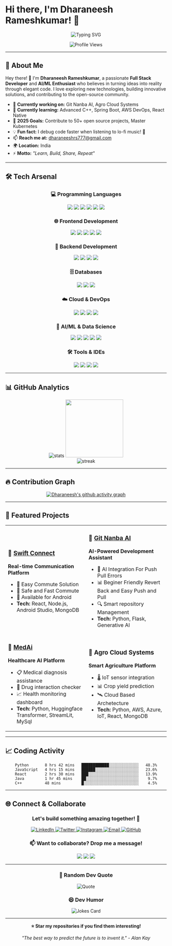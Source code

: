# Hi there, I'm Dharaneesh Rameshkumar! 👋

<div align="center">
  
  ![Typing SVG](https://readme-typing-svg.herokuapp.com?font=Fira+Code&size=30&duration=3000&pause=1000&color=00D9FF&center=true&vCenter=true&width=600&lines=Welcome+to+my+GitHub+Profile!;Full+Stack+Developer;AI%2FML+Enthusiast;Cloud+Technology+Explorer;Always+Learning+New+Things!)

  <img src="https://komarev.com/ghpvc/?username=Dharaneesh20&color=blueviolet&style=flat-square&label=Profile+Views" alt="Profile Views"/>
  
</div>

---

## 🚀 About Me



Hey there! 👋 I'm **Dharaneesh Rameshkumar**, a passionate **Full Stack Developer** and **AI/ML Enthusiast** who believes in turning ideas into reality through elegant code. I love exploring new technologies, building innovative solutions, and contributing to the open-source community.

- 🔭 **Currently working on:** Git Nanba AI, Agro Cloud Systems
- 🌱 **Currently learning:** Advanced C++, Spring Boot, AWS DevOps, React Native
- 🎯 **2025 Goals:** Contribute to 50+ open source projects, Master Kubernetes
- 💡 **Fun fact:** I debug code faster when listening to lo-fi music! 🎵
- 📫 **Reach me at:** dharaneeshrs777@gmail.com
- 🌍 **Location:** India
- ⚡ **Motto:** *"Learn, Build, Share, Repeat"*

---

## 🛠️ Tech Arsenal

<div align="center">

### 💻 Programming Languages
<p>
  <img src="https://img.shields.io/badge/Python-3776AB?style=for-the-badge&logo=python&logoColor=white"/>
  <img src="https://img.shields.io/badge/JavaScript-F7DF1E?style=for-the-badge&logo=javascript&logoColor=black"/>
  <img src="https://img.shields.io/badge/Java-ED8B00?style=for-the-badge&logo=openjdk&logoColor=white"/>
  <img src="https://img.shields.io/badge/C++-00599C?style=for-the-badge&logo=cplusplus&logoColor=white"/>
  <img src="https://img.shields.io/badge/C-00599C?style=for-the-badge&logo=c&logoColor=white"/>
  <img src="https://img.shields.io/badge/TypeScript-007ACC?style=for-the-badge&logo=typescript&logoColor=white"/>
</p>

### 🌐 Frontend Development
<p>
  <img src="https://img.shields.io/badge/React-20232A?style=for-the-badge&logo=react&logoColor=61DAFB"/>
  <img src="https://img.shields.io/badge/HTML5-E34F26?style=for-the-badge&logo=html5&logoColor=white"/>
  <img src="https://img.shields.io/badge/CSS3-1572B6?style=for-the-badge&logo=css3&logoColor=white"/>
  <img src="https://img.shields.io/badge/Tailwind_CSS-38B2AC?style=for-the-badge&logo=tailwind-css&logoColor=white"/>
  <img src="https://img.shields.io/badge/Bootstrap-563D7C?style=for-the-badge&logo=bootstrap&logoColor=white"/>
</p>

### 🔧 Backend Development
<p>
  <img src="https://img.shields.io/badge/Node.js-43853D?style=for-the-badge&logo=node.js&logoColor=white"/>
  <img src="https://img.shields.io/badge/Django-092E20?style=for-the-badge&logo=django&logoColor=white"/>
  <img src="https://img.shields.io/badge/Flask-000000?style=for-the-badge&logo=flask&logoColor=white"/>
  <img src="https://img.shields.io/badge/FastAPI-005571?style=for-the-badge&logo=fastapi"/>
</p>

### 🗄️ Databases
<p>
  <img src="https://img.shields.io/badge/MongoDB-4EA94B?style=for-the-badge&logo=mongodb&logoColor=white"/>
  <img src="https://img.shields.io/badge/MySQL-005C84?style=for-the-badge&logo=mysql&logoColor=white"/>
  <img src="https://img.shields.io/badge/SQLite-07405e?style=for-the-badge&logo=sqlite&logoColor=white"/>
</p>

### ☁️ Cloud & DevOps
<p>
  <img src="https://img.shields.io/badge/AWS-232F3E?style=for-the-badge&logo=amazon-aws&logoColor=white"/>
  <img src="https://img.shields.io/badge/Azure-0089D0?style=for-the-badge&logo=microsoft-azure&logoColor=white"/>
  <img src="https://img.shields.io/badge/Docker-2496ED?style=for-the-badge&logo=docker&logoColor=white"/>
  <img src="https://img.shields.io/badge/Kubernetes-326ce5.svg?&style=for-the-badge&logo=kubernetes&logoColor=white"/>
</p>

### 🤖 AI/ML & Data Science
<p>
  <img src="https://img.shields.io/badge/TensorFlow-FF6F00?style=for-the-badge&logo=tensorflow&logoColor=white"/>
  <img src="https://img.shields.io/badge/PyTorch-EE4C2C?style=for-the-badge&logo=pytorch&logoColor=white"/>
  <img src="https://img.shields.io/badge/scikit--learn-F7931E?style=for-the-badge&logo=scikit-learn&logoColor=white"/>
  <img src="https://img.shields.io/badge/Pandas-150458?style=for-the-badge&logo=pandas&logoColor=white"/>
  <img src="https://img.shields.io/badge/Numpy-013243?style=for-the-badge&logo=numpy&logoColor=white"/>
</p>

### 🛠️ Tools & IDEs
<p>
  <img src="https://img.shields.io/badge/VS_Code-007ACC?style=for-the-badge&logo=visual-studio-code&logoColor=white"/>
  <img src="https://img.shields.io/badge/Git-F05032?style=for-the-badge&logo=git&logoColor=white"/>
  <img src="https://img.shields.io/badge/Android_Studio-3DDC84?style=for-the-badge&logo=android-studio&logoColor=white"/>
  <img src="https://img.shields.io/badge/Postman-FF6C37?style=for-the-badge&logo=postman&logoColor=white"/>
</p>

</div>

---

## 📊 GitHub Analytics

<div align="center">
  <img src="https://github-readme-stats.vercel.app/api?username=Dharaneesh20&show_icons=true&theme=tokyonight" alt="stats"/>
  <img height="180em" src="https://github-readme-stats.vercel.app/api/top-langs/?username=Dharaneesh20&layout=compact&langs_count=8&theme=tokyonight"/>
</div>

<div align="center">
  <img src="https://github-readme-streak-stats.herokuapp.com/?user=Dharaneesh20&theme=tokyonight" alt="streak"/>
</div>



---

## 🔥 Contribution Graph

<div align="center">
  
[![Dharaneesh's github activity graph](https://github-readme-activity-graph.vercel.app/graph?username=Dharaneesh20&theme=react-dark&hide_border=true)](https://github.com/ashutosh00710/github-readme-activity-graph)

</div>

---

## 🎯 Featured Projects

<div align="center">

<table>
<tr>
<td width="50%">

### 🚀 [Swift Connect](https://github.com/Dharaneesh20/Swift_Connect)
**Real-time Communication Platform**
- 💬 Easy Commute Solution
- 🔐 Safe and Fast Commute
- 📱 Available for Android
- **Tech:** React, Node.js, Android Studio, MongoDB

</td>
<td width="50%">

### 🤖 [Git Nanba AI](https://dharaneesh20.github.io/Git-Nanba-AI/)
**AI-Powered Development Assistant**
- 🧠 AI Integration For Push Pull Errors
- 📊 Beginer Friendly Revert Back and Easy Push and Pull
- 🔍 Smart repository Management
- **Tech:** Python, Flask, Generative AI

</td>
</tr>
<tr>
<td width="50%">

### 🏥 [MedAi](https://github.com/Dharaneesh20/MedAi)
**Healthcare AI Platform**
- 📋 Medical diagnosis assistance
- 💊 Drug interaction checker
- 📈 Health monitoring dashboard
- **Tech:** Python, Huggingface Transformer, StreamLit, MySql

</td>
<td width="50%">

### 🌾 Agro Cloud Systems
**Smart Agriculture Platform**
- 🌡️ IoT sensor integration
- 📊 Crop yield prediction
- 🛰️ Cloud Based Archetecture
- **Tech:** Python, AWS, Azure, IoT, React, MongoDB

</td>
</tr>
</table>

</div>

---


## 📈 Coding Activity

<div align="center">
  
<!--START_SECTION:waka-->
```text
Python       8 hrs 42 mins   ████████████░░░░░░░░░░░░░   48.3%
JavaScript   4 hrs 15 mins   ██████░░░░░░░░░░░░░░░░░░░   23.6%
React        2 hrs 30 mins   ███░░░░░░░░░░░░░░░░░░░░░░   13.9%
Java         1 hr 45 mins    ██░░░░░░░░░░░░░░░░░░░░░░░    9.7%
C++          48 mins         █░░░░░░░░░░░░░░░░░░░░░░░░    4.5%
```
<!--END_SECTION:waka-->

</div>

---

## 🌐 Connect & Collaborate

<div align="center">

### Let's build something amazing together! 🚀

<p>
  <a href="https://www.linkedin.com/in/dharaneesh-r-s-984510308" target="_blank">
    <img src="https://img.shields.io/badge/LinkedIn-0077B5?style=for-the-badge&logo=linkedin&logoColor=white" alt="LinkedIn"/>
  </a>
  <a href="https://twitter.com/Dharaneesh13581" target="_blank">
    <img src="https://img.shields.io/badge/Twitter-1DA1F2?style=for-the-badge&logo=twitter&logoColor=white" alt="Twitter"/>
  </a>
  <a href="https://instagram.com/dh.x21" target="_blank">
    <img src="https://img.shields.io/badge/Instagram-E4405F?style=for-the-badge&logo=instagram&logoColor=white" alt="Instagram"/>
  </a>
  <a href="mailto:dharaneeshrs777@gmail.com">
    <img src="https://img.shields.io/badge/Email-D14836?style=for-the-badge&logo=gmail&logoColor=white" alt="Email"/>
  </a>
  <a href="https://github.com/Dharaneesh20" target="_blank">
    <img src="https://img.shields.io/badge/GitHub-100000?style=for-the-badge&logo=github&logoColor=white" alt="GitHub"/>
  </a>
</p>

### 📫 Want to collaborate? Drop me a message!

<p>
  <img src="https://img.shields.io/badge/Available_for-Freelance_Projects-brightgreen?style=for-the-badge"/>
  <img src="https://img.shields.io/badge/Open_to-Job_Opportunities-blue?style=for-the-badge"/>
  <img src="https://img.shields.io/badge/Love_to-Mentor_Beginners-orange?style=for-the-badge"/>
</p>

</div>

---

<div align="center">

### 💭 Random Dev Quote

![Quote](https://quotes-github-readme.vercel.app/api?type=horizontal&theme=tokyonight)

### 😄 Dev Humor

<img src="https://readme-jokes.vercel.app/api?theme=tokyonight" alt="Jokes Card" />

---

**⭐ Star my repositories if you find them interesting!**

*"The best way to predict the future is to invent it." - Alan Kay*

</div>

  



